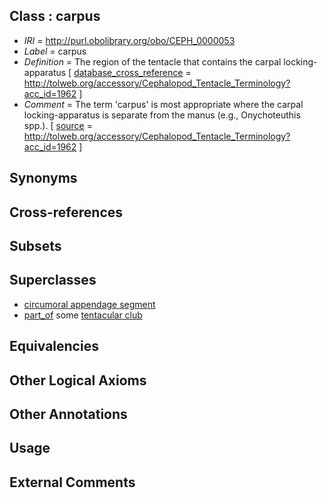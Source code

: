 
## Class : carpus

 * *IRI* = http://purl.obolibrary.org/obo/CEPH_0000053
 * *Label* = carpus
 * *Definition* = The region of the tentacle that contains the carpal locking-apparatus  [ [database_cross_reference](../../ef/oboInOwl#hasDbXref.md) = http://tolweb.org/accessory/Cephalopod_Tentacle_Terminology?acc_id=1962 ]
 * *Comment* = The term 'carpus' is most appropriate where the carpal locking-apparatus is separate from the manus (e.g., Onychoteuthis spp.). [ [source](../../ce/source.md) = http://tolweb.org/accessory/Cephalopod_Tentacle_Terminology?acc_id=1962 ]

## Synonyms


## Cross-references


## Subsets


## Superclasses

 * [circumoral appendage segment](../../CEPH/07/CEPH_0000307.md)
 * [part_of](../../BFO/50/BFO_0000050.md) some [tentacular club](../../CEPH/91/CEPH_0000291.md)

## Equivalencies


## Other Logical Axioms


## Other Annotations


## Usage


## External Comments

